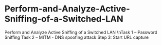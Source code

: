 # Perform-and-Analyze-Active-Sniffing-of-a-Switched-LAN
Perform and Analyze Active Sniffing of a Switched LAN
\nTask 1 – Password Sniffing
Task 2 – MITM - DNS spoofing attack
Step 3: Start URL capture
